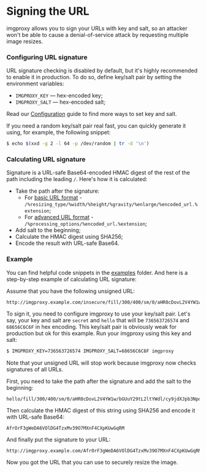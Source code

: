 # Signing the URL

imgproxy allows you to sign your URLs with key and salt, so an attacker won't be able to cause a denial-of-service attack by requesting multiple image resizes.

### Configuring URL signature

URL signature checking is disabled by default, but it's highly recommended to enable it in production. To do so, define key/salt pair by setting the environment variables:

* `IMGPROXY_KEY` — hex-encoded key;
* `IMGPROXY_SALT` — hex-encoded salt;

Read our [Configuration](./configuration.md#url-signature) guide to find more ways to set key and salt.

If you need a random key/salt pair real fast, you can quickly generate it using, for example, the following snippet:

```bash
$ echo $(xxd -g 2 -l 64 -p /dev/random | tr -d '\n')
```

### Calculating URL signature

Signature is a URL-safe Base64-encoded HMAC digest of the rest of the path including the leading `/`. Here's how it is calculated:

* Take the path after the signature:
  * For [basic URL format](./generating_the_url_basic.md) - `/%resizing_type/%width/%height/%gravity/%enlarge/%encoded_url.%extension`;
  * For [advanced URL format](./generating_the_url_advanced.md) - `/%processing_options/%encoded_url.%extension`;
* Add salt to the beginning;
* Calculate the HMAC digest using SHA256;
* Encode the result with URL-safe Base64.

### Example

You can find helpful code snippets in the [examples](../examples) folder. And here is a step-by-step example of calculating URL signature:

Assume that you have the following unsigned URL:

```
http://imgproxy.example.com/insecure/fill/300/400/sm/0/aHR0cDovL2V4YW1w/bGUuY29tL2ltYWdl/cy9jdXJpb3NpdHku/anBn.png
```

To sign it, you need to configure imgproxy to use your key/salt pair. Let's say, your key and salt are `secret` and `hello` that will be `736563726574` and `68656C6C6F` in hex encoding. This key/salt pair is obviously weak for production but ok for this example. Run your imgproxy using this key and salt:

```bash
$ IMGPROXY_KEY=736563726574 IMGPROXY_SALT=68656C6C6F imgproxy
```

Note that your unsigned URL will stop work because imgproxy now checks signatures of all URLs.

First, you need to take the path after the signature and add the salt to the beginning:

```
hello/fill/300/400/sm/0/aHR0cDovL2V4YW1w/bGUuY29tL2ltYWdl/cy9jdXJpb3NpdHku/anBn.png
```

Then calculate the HMAC digest of this string using SHA256 and encode it with URL-safe Base64:

```
AfrOrF3gWeDA6VOlDG4TzxMv39O7MXnF4CXpKUwGqRM
```

And finally put the signature to your URL:

```
http://imgproxy.example.com/AfrOrF3gWeDA6VOlDG4TzxMv39O7MXnF4CXpKUwGqRM/fill/300/400/sm/0/aHR0cDovL2V4YW1w/bGUuY29tL2ltYWdl/cy9jdXJpb3NpdHku/anBn.png
```

Now you got the URL that you can use to securely resize the image.
